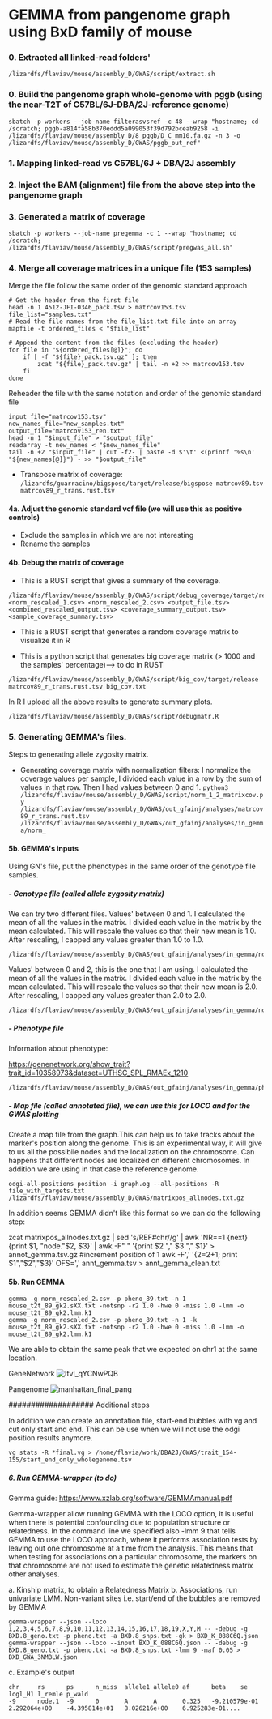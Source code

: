 # GEMMA from pangenome graph using BxD family of mouse

### 0. Extracted all linked-read folders'
```
/lizardfs/flaviav/mouse/assembly_D/GWAS/script/extract.sh
```
### 0. Build the pangenome graph whole-genome with pggb (using the near-T2T of C57BL/6J-DBA/2J-reference genome)

```
sbatch -p workers --job-name filterasvsref -c 48 --wrap "hostname; cd /scratch; pggb-a814fa58b370eddd5a099053f39d792bceab9258 -i /lizardfs/flaviav/mouse/assembly_D/8_pggb/D_C_mm10.fa.gz -n 3 -o /lizardfs/flaviav/mouse/assembly_D/GWAS/pggb_out_ref"
```

### 1. Mapping linked-read vs C57BL/6J + DBA/2J assembly
### 2. Inject the BAM (alignment) file from the above step into the pangenome graph
### 3. Generated a matrix of coverage

```
sbatch -p workers --job-name pregemma -c 1 --wrap "hostname; cd /scratch; /lizardfs/flaviav/mouse/assembly_D/GWAS/script/pregwas_all.sh"
```
### 4.  Merge all coverage matrices in a unique file (153 samples)

Merge the file follow the same order of the genomic standard approach
```
# Get the header from the first file
head -n 1 4512-JFI-0346_pack.tsv > matrcov153.tsv
file_list="samples.txt"
# Read the file names from the file_list.txt file into an array
mapfile -t ordered_files < "$file_list"

# Append the content from the files (excluding the header)
for file in "${ordered_files[@]}"; do
    if [ -f "${file}_pack.tsv.gz" ]; then
        zcat "${file}_pack.tsv.gz" | tail -n +2 >> matrcov153.tsv
    fi
done
```
Reheader the file with the same notation and order of the genomic standard file
```
input_file="matrcov153.tsv"
new_names_file="new_samples.txt"
output_file="matrcov153_ren.txt"
head -n 1 "$input_file" > "$output_file"
readarray -t new_names < "$new_names_file"
tail -n +2 "$input_file" | cut -f2- | paste -d $'\t' <(printf '%s\n' "${new_names[@]}") - >> "$output_file"
```
- Transpose matrix of coverage:
`/lizardfs/guarracino/bigspose/target/release/bigspose matrcov89.tsv matrcov89_r_trans.rust.tsv`

#### 4a. Adjust the genomic standard vcf file (we will use this as positive controls)
- Exclude the samples in which we are not interesting
- Rename the samples

#### 4b. Debug the matrix of coverage
- This is a RUST script that gives a summary of the coverage.
```
/lizardfs/flaviav/mouse/assembly_D/GWAS/script/debug_coverage/target/release/debug_coverage <norm_rescaled_1.csv> <norm_rescaled_2.csv> <output_file.tsv> <combined_rescaled_output.tsv> <coverage_summary_output.tsv> <sample_coverage_summary.tsv>
```
- This is a RUST script that generates a random coverage matrix to visualize it in R

- This is a python script that generates big coverage matrix (> 1000 and the samples' percentage)--> to do in RUST
```
/lizardfs/flaviav/mouse/assembly_D/GWAS/script/big_cov/target/release matrcov89_r_trans.rust.tsv big_cov.txt
```
In R I upload all the above results to generate summary plots.
```
/lizardfs/flaviav/mouse/assembly_D/GWAS/script/debugmatr.R
```
### 5. Generating GEMMA's files. 

Steps to generating allele zygosity matrix.
- Generating coverage matrix with normalization filters:
I normalize the coverage values per sample, I divided each value in a row by the sum of values in that row. Then I had values between 0 and 1.
 `python3 /lizardfs/flaviav/mouse/assembly_D/GWAS/script/norm_1_2_matrixcov.py /lizardfs/flaviav/mouse/assembly_D/GWAS/out_gfainj/analyses/matrcov89_r_trans.rust.tsv /lizardfs/flaviav/mouse/assembly_D/GWAS/out_gfainj/analyses/in_gemma/norm_ 
`

#### 5b. GEMMA's inputs  

Using GN's file, put the phenotypes in the same order of the genotype file samples.

##### - Genotype file (called allele zygosity matrix)
We can try two different files.
Values' between 0 and 1.
I calculated the mean of all the values in the matrix. I divided each value in the matrix by the mean calculated. This will rescale the values so that their new mean is 1.0. After rescaling, I capped any values greater than 1.0 to 1.0.

```
/lizardfs/flaviav/mouse/assembly_D/GWAS/out_gfainj/analyses/in_gemma/norm_rescaled_1.csv
```

Values' between 0 and 2, this is the one that I am using.
I calculated the mean of all the values in the matrix. I divided each value in the matrix by the mean calculated. This will rescale the values so that their new mean is 2.0. After rescaling, I capped any values greater than 2.0 to 2.0.

```
/lizardfs/flaviav/mouse/assembly_D/GWAS/out_gfainj/analyses/in_gemma/norm_rescaled_2.csv
```

##### - Phenotype file 
Information about phenotype:

https://genenetwork.org/show_trait?trait_id=10358973&dataset=UTHSC_SPL_RMAEx_1210
```
/lizardfs/flaviav/mouse/assembly_D/GWAS/out_gfainj/analyses/in_gemma/pheno_89.txt
```

##### - Map file (called annotated file), we can use this for LOCO and for the GWAS plotting

Create a map file from the graph.This can help us to take tracks about the marker's position along the genome.
This is an experimental way, it will give to us all the possibile nodes and the localization on the chromosome. Can happens that different nodes are localized on different chromosomes. In addition we are using in that case the reference genome.

```
odgi-all-positions position -i graph.og --all-positions -R file_with_targets.txt
/lizardfs/flaviav/mouse/assembly_D/GWAS/matrixpos_allnodes.txt.gz
```
In addition seems GEMMA didn't like this format so we can do the following step:

zcat matrixpos_allnodes.txt.gz | sed 's/REF#chr//g' | awk 'NR==1 {next} {print $1, "node."$2, $3}' | awk -F" " '{print $2 "," $3 "," $1}' > annot_gemma.tsv.gz
#increment position of 1 awk -F',' '{$2=$2+1; print $1","$2","$3}' OFS=',' annt_gemma.tsv > annt_gemma_clean.txt


#### 5b. Run GEMMA
```
gemma -g norm_rescaled_2.csv -p pheno_89.txt -n 1 mouse_t2t_89_gk2.sXX.txt -notsnp -r2 1.0 -hwe 0 -miss 1.0 -lmm -o mouse_t2t_89_gk2.lmm.k1
gemma -g norm_rescaled_2.csv -p pheno_89.txt -n 1 -k mouse_t2t_89_gk2.sXX.txt -notsnp -r2 1.0 -hwe 0 -miss 1.0 -lmm -o mouse_t2t_89_gk2.lmm.k1
```
We are able to obtain the same peak that we expected on chr1 at the same location.

GeneNetwork
![Itvl_qYCNwPQB](https://github.com/Flavia95/PanGWAS/assets/52487106/006755bd-97cd-46d9-a595-b332ede24315)

Pangenome
![manhattan_final_pang](https://github.com/Flavia95/PanGWAS/assets/52487106/97bb8ac5-b0ea-4f2d-8585-a1d13b672df2)



###################  Additional steps

In addition we can create an annotation file, start-end bubbles with vg and cut only start and end. This can be use when we will not use the odgi position results anymore.

```
vg stats -R *final.vg > /home/flavia/work/DBA2J/GWAS/trait_154-155/start_end_only_wholegenome.tsv 
```

##### 6. Run GEMMA-wrapper (to do)

Gemma guide: https://www.xzlab.org/software/GEMMAmanual.pdf 


Gemma-wrapper allow running GEMMA with the LOCO option, it is useful when there is potential confounding due to population structure or relatedness. In the command line we specified also -lmm 9 that tells GEMMA to use the LOCO approach, where it performs association tests by leaving out one chromosome at a time from the analysis. This means that when testing for associations on a particular chromosome, the markers on that chromosome are not used to estimate the genetic relatedness matrix other analyses.

a. Kinship matrix, to obtain a Relatedness Matrix
b. Associations, run univariate LMM. Non-variant sites i.e. start/end of the bubbles are removed by GEMMA

```
gemma-wrapper --json --loco 1,2,3,4,5,6,7,8,9,10,11,12,13,14,15,16,17,18,19,X,Y,M -- -debug -g BXD.8_geno.txt -p pheno.txt -a BXD.8_snps.txt -gk > BXD_K_088C6Q.json
gemma-wrapper --json --loco --input BXD_K_088C6Q.json -- -debug -g BXD.8_geno.txt -p pheno.txt -a BXD.8_snps.txt -lmm 9 -maf 0.05 > BXD_GWA_3NMBLW.json
```
c. Example's output

```
chr     rs      ps      n_miss  allele1 allele0 af      beta    se      logl_H1 l_remle p_wald
-9      node.1  -9      0       A       A       0.325   -9.210579e-01   2.292064e+00    -4.395814e+01   8.026216e+00    6.925283e-01....
```
